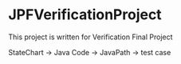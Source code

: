# JPFVerificationProject

This project is written for Verification Final Project

StateChart -> Java Code -> JavaPath -> test case
